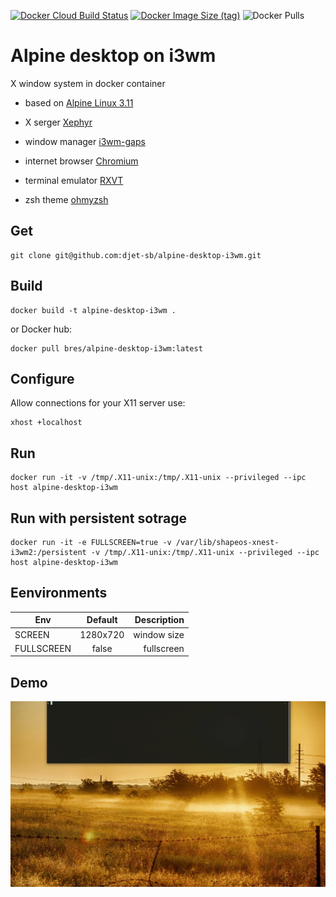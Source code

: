 [![Docker Cloud Build Status](https://img.shields.io/docker/cloud/build/bres/alpine-desktop-i3wm)](https://hub.docker.com/r/bres/alpine-desktop-i3wm)  [![Docker Image Size (tag)](https://img.shields.io/docker/image-size/bres/alpine-desktop-i3wm/latest)](https://hub.docker.com/r/bres/alpine-desktop-i3wm/tags) ![Docker Pulls](https://img.shields.io/docker/pulls/bres/alpine-desktop-i3wm)

# Alpine desktop on i3wm

X window system in docker container

- based on [Alpine Linux 3.11](https://alpinelinux.org/)

- X serger [Xephyr](https://freedesktop.org/wiki/Software/Xephyr/)

- window manager [i3wm-gaps](https://github.com/Airblader/i3)

- internet browser [Chromium](https://www.chromium.org/)

- terminal emulator [RXVT](http://rxvt.sourceforge.net/)

- zsh theme [ohmyzsh](https://github.com/ohmyzsh/ohmyzsh)

## Get

```
git clone git@github.com:djet-sb/alpine-desktop-i3wm.git
```

## Build

```
docker build -t alpine-desktop-i3wm .
```
or Docker hub:

```
docker pull bres/alpine-desktop-i3wm:latest
```

## Configure

Allow connections for your X11 server
use:
```
xhost +localhost
```

## Run
```
docker run -it -v /tmp/.X11-unix:/tmp/.X11-unix --privileged --ipc host alpine-desktop-i3wm
```

## Run with persistent sotrage
```
docker run -it -e FULLSCREEN=true -v /var/lib/shapeos-xnest-i3wm2:/persistent -v /tmp/.X11-unix:/tmp/.X11-unix --privileged --ipc host alpine-desktop-i3wm
```
## Eenvironments

| Env        | Default           | Description  |
| ------------- |:-------------:| -----:|
| SCREEN     | 1280x720 | window size |
| FULLSCREEN     | false | fullscreen |

## Demo 
![demo](img/demo.gif)
